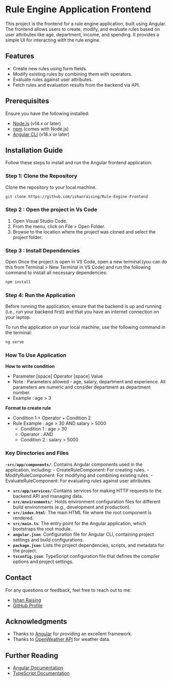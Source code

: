 
# Rule Engine Application Frontend

This project is the frontend for a rule engine application, built using Angular. The frontend allows users to create, modify, and evaluate rules based on user attributes like age, department, income, and spending. It provides a simple UI for interacting with the rule engine.

## Features
- Create new rules using form fields.
- Modify existing rules by combining them with operators.
- Evaluate rules against user attributes.
- Fetch rules and evaluation results from the backend via API.

## Prerequisites

Ensure you have the following installed:

- [Node.js](https://nodejs.org/) (v14.x or later)
- [npm](https://www.npmjs.com/get-npm) (comes with Node.js)
- [Angular CLI](https://angular.io/cli) (v18.x or later)

## Installation Guide

Follow these steps to install and run the Angular frontend application:

### Step 1: Clone the Repository

Clone the repository to your local machine.

```bash
git clone https://github.com/ishanraising/Rule-Engine-Frontend
```

### Step 2 : Open the project in Vs Code
1) Open Visual Studio Code.
2) From the menu, click on File > Open Folder.
3) Browse to the location where the project was cloned and select the project folder.

### Step 3 : Install Dependencies 
   Open Once the project is open in VS Code, open a new terminal (you can do this from Terminal > New Terminal in VS Code) 
   and run the following command to install all necessary dependencies:
```bash
npm install
```

### Step 4: Run the Application

Before running the application, ensure that the backend is up and running (i.e., run your backend first) and that you have an internet connection on your laptop.

To run the application on your local machine, use the following command in the terminal:

```bash
ng serve
```
### How To Use Application ###
 **How to write condition**
  - Parameter [space] Operator [space] Value
 - Note : Parameters allowed - age, salary, department and experience. All parameters are numeric and consider department as department number.
  - Example : age > 3


 **Format to create rule** 
- Condition 1 + Operator + Condition 2
- Rule Example : age > 30 AND salary > 5000
  - Condition 1 : age > 30
  - Operator    : AND
  - Condition 2 : salary > 5000   

### Key Directories and Files

-**`src/app/components/`**: Contains Angular components used in the application, including:
    - CreateRuleComponent: For creating rules.
    - ModifyRuleComponent: For modifying and combining existing rules.
    - EvaluateRuleComponent: For evaluating rules against user attributes.

- **`src/app/services/`**:Contains services for making HTTP requests to the backend API and managing data.
- **`src/environments/`**: Holds environment configuration files for different build environments (e.g., development and production).
- **`src/index.html`**: The main HTML file where the root component is rendered.
- **`src/main.ts`**: The entry point for the Angular application, which bootstraps the root module.
- **`angular.json`**: Configuration file for Angular CLI, containing project settings and build configurations.
- **`package.json`**: Lists the project dependencies, scripts, and metadata for the project.
- **`tsconfig.json`**: TypeScript configuration file that defines the compiler options and project settings.

## Contact

For any questions or feedback, feel free to reach out to me:

- [Ishan Raising](ishanraising98@gmail.com)
- [GitHub Profile](https://github.com/ishanraising)

## Acknowledgments

- Thanks to [Angular](https://angular.io/) for providing an excellent framework.
- Thanks to [OpenWeather API](https://openweathermap.org/api) for weather data.

## Further Reading

- [Angular Documentation](https://angular.io/docs)
- [TypeScript Documentation](https://www.typescriptlang.org/docs/)

